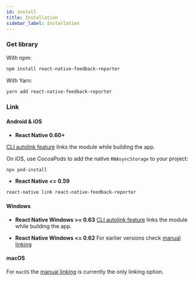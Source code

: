 ```yaml
---
id: install
title: Installation
sidebar_label: Installation
---
```


### Get library

With npm:
```bash
npm install react-native-feedback-reporter
```

With Yarn:
```bash
yarn add react-native-feedback-reporter
```

### Link

#### Android & iOS

- **React Native 0.60+**

[CLI autolink feature](https://github.com/react-native-community/cli/blob/master/docs/autolinking.md) links the module while building the app.

On iOS, use CocoaPods to add the native `RNAsyncStorage` to your project:

```bash
npx pod-install
```

- **React Native <= 0.59**


```bash
react-native link react-native-feedback-reporter
```

#### Windows

- **React Native Windows >= 0.63**
[CLI autolink feature](https://microsoft.github.io/react-native-windows/docs/native-modules-autolinking) links the module while building the app.

- **React Native Windows <= 0.62**
For earlier versions check [manual linking](link)

#### macOS
For `macOS` the [manual linking](link) is currently the only linking option.
